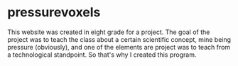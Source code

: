 ﻿# pressurevoxels
This website was created in eight grade for a project. The goal of the project was to teach the class about a certain scientific concept, mine being pressure (obviously), and one of the elements are project was to teach from a technological standpoint. So that's why I created this program.
